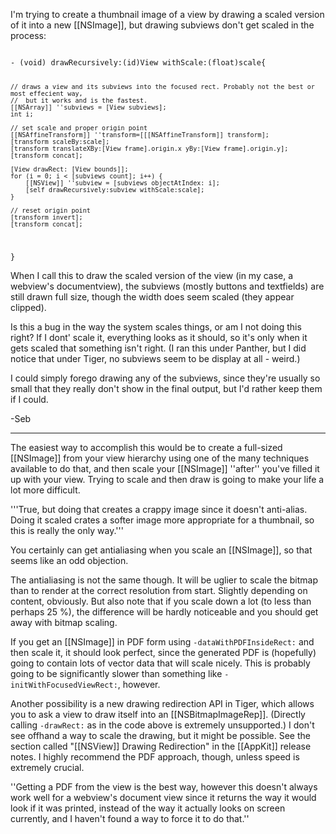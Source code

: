 

I'm trying to create a thumbnail image of a view by drawing a scaled version of it into a new [[NSImage]], but drawing subviews don't get scaled in the process:

<code>
- (void) drawRecursively:(id)View withScale:(float)scale{ 
	
	// draws a view and its subviews into the focused rect. Probably not the best or most effecient way, 
	//	but it works and is the fastest.
	[[NSArray]] ''subviews = [View subviews]; 
	int i; 

	// set scale and proper origin point
	[[NSAffineTransform]] ''transform=[[[NSAffineTransform]] transform];
	[transform scaleBy:scale];
	[transform translateXBy:[View frame].origin.x yBy:[View frame].origin.y];
	[transform concat];
	
	[View drawRect: [View bounds]];
	for (i = 0; i < [subviews count]; i++) { 
		[[NSView]] ''subview = [subviews objectAtIndex: i]; 
		[self drawRecursively:subview withScale:scale]; 
	}

	// reset origin point
	[transform invert];
	[transform concat];
}
</code>

When I call this to draw the scaled version of the view (in my case, a webview's documentview), the subviews (mostly buttons and textfields) are still drawn full size, though the width does seem scaled (they appear clipped).

Is this a bug in the way the system scales things, or am I not doing this right? If I dont' scale it, everything looks as it should, so it's only when it  gets scaled that something isn't right. (I ran this under Panther, but I did notice that under Tiger, no subviews seem to be display at all - weird.)

I could simply forego drawing any of the subviews, since they're usually so small that they really don't show in the final output, but I'd rather keep them if I could. 

-Seb

----

The easiest way to accomplish this would be to create a full-sized [[NSImage]] from your view hierarchy using one of the many techniques available to do that, and then scale your [[NSImage]] ''after'' you've filled it up with your view. Trying to scale and then draw is going to make your life a lot more difficult.

'''True, but doing that creates a crappy image since it doesn't anti-alias. Doing it scaled crates a softer image more appropriate for a thumbnail, so this is really the only way.''' 

You certainly can get antialiasing when you scale an [[NSImage]], so that seems like an odd objection.

The antialiasing is not the same though. It will be uglier to scale the bitmap than to render at the correct resolution from start. Slightly depending on content, obviously. But also note that if you scale down a lot (to less than perhaps 25 %), the difference will be hardly noticeable and you should get away with bitmap scaling.

If you get an [[NSImage]] in PDF form using <code>-dataWithPDFInsideRect:</code> and then scale it, it should look perfect, since the generated PDF is (hopefully) going to contain lots of vector data that will scale nicely. This is probably going to be significantly slower than something like <code>-initWithFocusedViewRect:</code>, however.

Another possibility is a new drawing redirection API in Tiger, which allows you to ask a view to draw itself into an [[NSBitmapImageRep]]. (Directly calling <code>-drawRect:</code> as in the code above is extremely unsupported.) I don't see offhand a way to scale the drawing, but it might be possible. See the section called "[[NSView]] Drawing Redirection" in the [[AppKit]] release notes. I highly recommend the PDF approach, though, unless speed is extremely crucial.

''Getting a PDF from the view is the best way, however this doesn't always work well for a webview's document view since it returns the way it would look if it was printed, instead of the way it actually looks on screen currently, and I haven't found a way to force it to do that.''